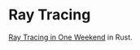 # Ray Tracing

[Ray Tracing in One Weekend](https://raytracing.github.io/books/RayTracingInOneWeekend.html) in Rust.
